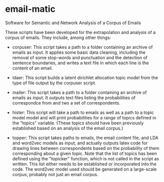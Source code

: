 # email-matic
Software for Semantic and Network Analysis of a Corpus of Emails

These scripts have been developed for the extrapolation and analysis of a corpus of emails.  They include, among other things:

 - corpuser: This script takes a path to a folder containing an archive of emails as input.  It applies some basic data cleaning, including the removal of some stop-words and punctuation and the detection of sentence boundaries, and writes a text file in which each line is the content of an email.

 - ldaer: This script builds a latent dirichlet allocation topic model from the type of file output by the corpuser script.

 - mailer: This script takes a path to a folder containing an archive of emails as input.  It outputs text files listing the probabilities of correspondce from and two a set of correspondents.

 - hister: This script will take a path to emails as well as a path to a topic model model and will print probabilities for a range of topics defined in the "topics" variable.  (These topics should have been previously established based on an analysis of the email corpus.)

 - topper: This script takes paths to emails, the email content file, and LDA and word2vec models as input, and actually outputs latex code for drawing lines between correspondents based on the probability of them corresponding about a given topic.  Note that the list of topics has been defined using the "topicker" function, which is not called in the script as written.  This list either needs to be established or incorporated into the code.  The word2vec model used should be generated on a large-scale corpus, probably not just an email corpus.
